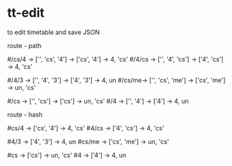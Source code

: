# tt-edit
to edit timetable and save JSON

route - path

#/cs/4 -> ['', 'cs', '4']  -> ['cs', '4']  -> 4, 'cs'
#/4/cs -> ['', '4', 'cs']  -> ['4', 'cs']  -> 4, 'cs'

#/4/3  -> ['', '4', '3']   -> ['4', '3']   -> 4, un
#/cs/me-> ['', 'cs', 'me'] -> ['cs', 'me'] -> un, 'cs'


#/cs -> ['', 'cs'] -> ['cs'] -> un, 'cs'
#/4  -> ['', '4']  -> ['4']  -> 4, un


route - hash

#cs/4  -> ['cs', '4']     -> 4, 'cs'
#4/cs  -> ['4', 'cs']     -> 4, 'cs'

#4/3   -> ['4', '3']      -> 4, un
#cs/me -> ['cs', 'me']    -> un, 'cs'


#cs -> ['cs'] -> un, 'cs'
#4  -> ['4']  -> 4, un
